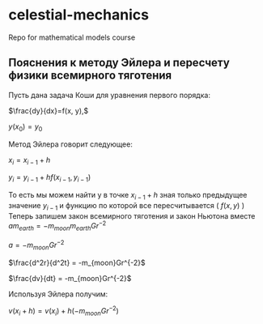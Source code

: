 # celestial-mechanics
Repo for mathematical models course
## Пояснения к методу Эйлера и пересчету физики всемирного тяготения
Пусть дана задача Коши для уравнения первого порядка:

$\frac{dy}{dx}=f(x, y),$ 

$y(x_0)=y_0$

Метод Эйлера говорит следующее:

$x_i = x_{i-1}+h$

$y_i=y_{i-1}+hf(x_{i-1}, y_{i-1})$

То есть мы можем найти y в точке $x_{i-1} + h$ зная только предыдущее значение $y_{i-1}$ и функцию по которой все пересчитывается ( $f(x, y)$ )
Теперь запишем закон всемирного тяготения и закон Ньютона вместе
$am_{earth}=-m_{moon}m_{earth}Gr^{-2}$ 

$a = -m_{moon}Gr^{-2}$

$\frac{d^2r}{d^2t} = -m_{moon}Gr^{-2}$

$\frac{dv}{dt} = -m_{moon}Gr^{-2}$

Используя Эйлера получим:

$v(x_i + h) = v(x_i)+h(-m_{moon}Gr^{-2})$
